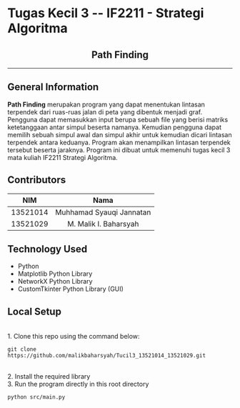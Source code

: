# Tugas Kecil 3 -- IF2211 - Strategi Algoritma
<h2 align="center">
  Path Finding <br/>
</h2>
<hr>

## General Information
**Path Finding** merupakan program yang dapat menentukan lintasan terpendek dari ruas-ruas jalan di peta yang dibentuk menjadi graf. Pengguna dapat memasukkan input berupa sebuah file yang berisi matriks ketetanggaan antar simpul beserta namanya. Kemudian pengguna dapat memilih sebuah simpul awal dan simpul akhir untuk kemudian dicari lintasan terpendek antara keduanya. Program akan menampilkan lintasan terpendek tersebut beserta jaraknya. Program ini dibuat untuk memenuhi tugas kecil 3 mata kuliah IF2211 Strategi Algoritma.

## Contributors
| NIM | Nama |
| :---: | :---: |
| 13521014 | Muhhamad Syauqi Jannatan  |
| 13521029 | M. Malik I. Baharsyah |

## Technology Used
- Python
- Matplotlib Python Library
- NetworkX Python Library
- CustomTkinter Python Library (GUI)

## Local Setup
<br>
1. Clone this repo using the command below: 

```
git clone https://github.com/malikbaharsyah/Tucil3_13521014_13521029.git
```
<br>
2. Install the required library
<br>
3. Run the program directly in this root directory

```
python src/main.py
```

